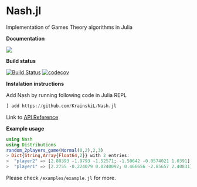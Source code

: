 # Nash.jl
Implementation of Games Theory algorithms in Julia

**Documentation**

[![](https://img.shields.io/badge/docs-latest-blue.svg)](https://krainskil.github.io/Nash.jl/dev)

**Build status**

[![Build Status](https://travis-ci.org/KrainskiL/Nash.jl.svg?branch=master)](https://travis-ci.org/KrainskiL/Nash.jl)
[![codecov](https://img.shields.io/codecov/c/gh/KrainskiL/Nash.jl.svg)](https://codecov.io/gh/KrainskiL/Nash.jl)

**Instalation instructions**

Add Nash by running following code in Julia REPL

```julia
] add https://github.com/KrainskiL/Nash.jl
```

Link to [API Reference](https://krainskil.github.io/Nash.jl/dev/reference/)

**Example usage**

```julia
using Nash
using Distributions
random_2players_game(Normal(0,2),2,3)
> Dict{String,Array{Float64,2}} with 2 entries:
>  "player2" => [2.80393 -1.9793 -1.52571; -1.50642 -0.0574021 1.0391]
>  "player1" => [2.2755 -0.224079 0.0240092; 0.466656 -2.85657 2.40831]
```

Please check `/examples/example.jl` for more.
